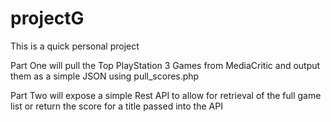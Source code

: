 projectG
========

This is a quick personal project

Part One will pull the Top PlayStation 3 Games from MediaCritic and output them as a simple JSON using pull_scores.php

Part Two will expose a simple Rest API to allow for retrieval of the full game list 
  or return the score for a title passed into the API
